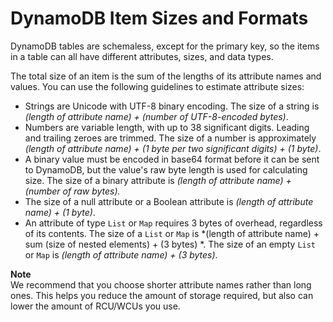 # DynamoDB Item Sizes and Formats<a name="CapacityUnitCalculations"></a>

DynamoDB tables are schemaless, except for the primary key, so the items in a table can all have different attributes, sizes, and data types\.

The total size of an item is the sum of the lengths of its attribute names and values\. You can use the following guidelines to estimate attribute sizes:
+ Strings are Unicode with UTF\-8 binary encoding\. The size of a string is *\(length of attribute name\) \+ \(number of UTF\-8\-encoded bytes\)*\.
+ Numbers are variable length, with up to 38 significant digits\. Leading and trailing zeroes are trimmed\. The size of a number is approximately *\(length of attribute name\) \+ \(1 byte per two significant digits\) \+ \(1 byte\)*\.
+ A binary value must be encoded in base64 format before it can be sent to DynamoDB, but the value's raw byte length is used for calculating size\. The size of a binary attribute is *\(length of attribute name\) \+ \(number of raw bytes\)\.*
+ The size of a null attribute or a Boolean attribute is *\(length of attribute name\) \+ \(1 byte\)*\.
+ An attribute of type `List` or `Map` requires 3 bytes of overhead, regardless of its contents\. The size of a `List` or `Map` is *\(length of attribute name\) \+ sum \(size of nested elements\) \+ \(3 bytes\) *\. The size of an empty `List` or `Map` is *\(length of attribute name\) \+ \(3 bytes\)*\.

**Note**  
We recommend that you choose shorter attribute names rather than long ones\. This helps you reduce the amount of storage required, but also can lower the amount of RCU/WCUs you use\.
